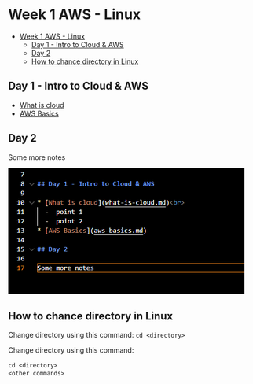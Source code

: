 # Week 1 AWS - Linux

- [Week 1 AWS - Linux](#week-1-aws---linux)
  - [Day 1 - Intro to Cloud \& AWS](#day-1---intro-to-cloud--aws)
  - [Day 2](#day-2)
  - [How to chance directory in Linux](#how-to-chance-directory-in-linux)


## Day 1 - Intro to Cloud & AWS

* [What is cloud](what-is-cloud)
* [AWS Basics](aws-basics)

## Day 2

Some more notes

![screenshot-vscode-readme-example.png](readme-images/screenshot-vscode-readme-example.png)


## How to chance directory in Linux

Change directory using this command: `cd <directory>`

Change directory using this command:

```
cd <directory>
<other commands>
```

